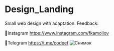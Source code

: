 # Design_Landing
Small web design with adaptation.
Feedback:

📌Instagram https://www.instagram.com/fkamollov

📌Telegram https://t.me/codeef
![Снимок](https://user-images.githubusercontent.com/55693215/106892020-8c812e00-66fc-11eb-9984-9d069746dfb0.PNG)
